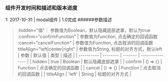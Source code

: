 ### 组件开发时间和描述和版本进度

1: 2017-10-31 | modal组件 | 1.0完成
######参数描述
>:hidden="值"｜ 参数值为Boolean，默认隐藏底部遮罩，默认为true
>:confirm="confirmFunction" | 参数值为Function, 点击确定的回调函数
>:cancel="cancelFunction" | 参数值为Function, 点击取消的回调函数
>titleAlign="left|center|right" | 参数值为String, 标题的对齐方式，默认left
| 参数        | 默认值    | 类型      |   描述           |
| ---------- | -------- | -------  | --------------- |
| hidden     | true     | Boolean  | 默认隐藏底部遮罩   |
| confirm    | () => {} | Function | 点击确定的回调函数 |
| cancel     | () => {} | Function | 点击取消的回调函数 |
| titleAlign | 'left'   | String   | 标题的对齐方式    |
